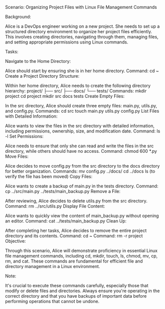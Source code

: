 Scenario: Organizing Project Files with Linux File Management Commands

Background:

Alice is a DevOps engineer working on a new project. She needs to set up a structured directory environment to organize her project files efficiently. This involves creating directories, navigating through them, managing files, and setting appropriate permissions using Linux commands.

Tasks:

Navigate to the Home Directory:

Alice should start by ensuring she is in her home directory.
Command: cd ~
Create a Project Directory Structure:

Within her home directory, Alice needs to create the following directory hierarchy:
project/
├── src/
├── docs/
└── tests/
Commands:
mkdir project
cd project
mkdir src docs tests
Create Empty Files:

In the src directory, Alice should create three empty files: main.py, utils.py, and config.py.
Commands:
cd src
touch main.py utils.py config.py
List Files with Detailed Information:

Alice wants to view the files in the src directory with detailed information, including permissions, ownership, size, and modification date.
Command: ls -l
Set Permissions:

Alice needs to ensure that only she can read and write the files in the src directory, while others should have no access.
Command: chmod 600 *.py
Move Files:

Alice decides to move config.py from the src directory to the docs directory for better organization.
Commands:
mv config.py ../docs/
cd ../docs
ls (to verify the file has been moved)
Copy Files:

Alice wants to create a backup of main.py in the tests directory.
Command: cp ../src/main.py ../tests/main_backup.py
Remove a File:

After reviewing, Alice decides to delete utils.py from the src directory.
Command: rm ../src/utils.py
Display File Content:

Alice wants to quickly view the content of main_backup.py without opening an editor.
Command: cat ../tests/main_backup.py
Clean Up:

After completing her tasks, Alice decides to remove the entire project directory and its contents.
Command: cd ~
Command: rm -r project
Objective:

Through this scenario, Alice will demonstrate proficiency in essential Linux file management commands, including cd, mkdir, touch, ls, chmod, mv, cp, rm, and cat. These commands are fundamental for efficient file and directory management in a Linux environment.

Note:

It's crucial to execute these commands carefully, especially those that modify or delete files and directories. Always ensure you're operating in the correct directory and that you have backups of important data before performing operations that cannot be undone.
